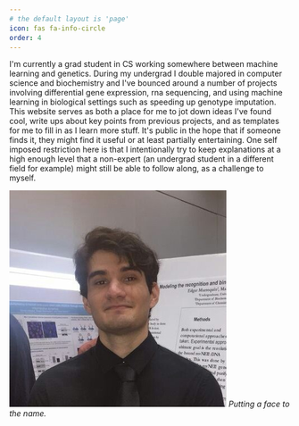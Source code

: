 ```yaml
---
# the default layout is 'page'
icon: fas fa-info-circle
order: 4
---
```


I'm currently a grad student in CS working somewhere between machine learning and genetics. During my undergrad I double majored in computer science and biochemistry and I've bounced around a number of projects involving differential gene expression, rna sequencing, and using machine learning in biological settings such as speeding up genotype imputation. This website serves as both a place for me to jot down ideas I've found cool, write ups about key points from previous projects, and as templates for me to fill in as I learn more stuff. It's public in the hope that if someone finds it, they might find it useful or at least partially entertaining. One self imposed restriction here is that I intentionally try to keep explanations at a high enough level that a non-expert (an undergrad student in a different field for example) might still be able to follow along, as a challenge to myself. 

![Upper body picture of the author](/assets/img/headshot_cropped.jpg)
_Putting a face to the name._
